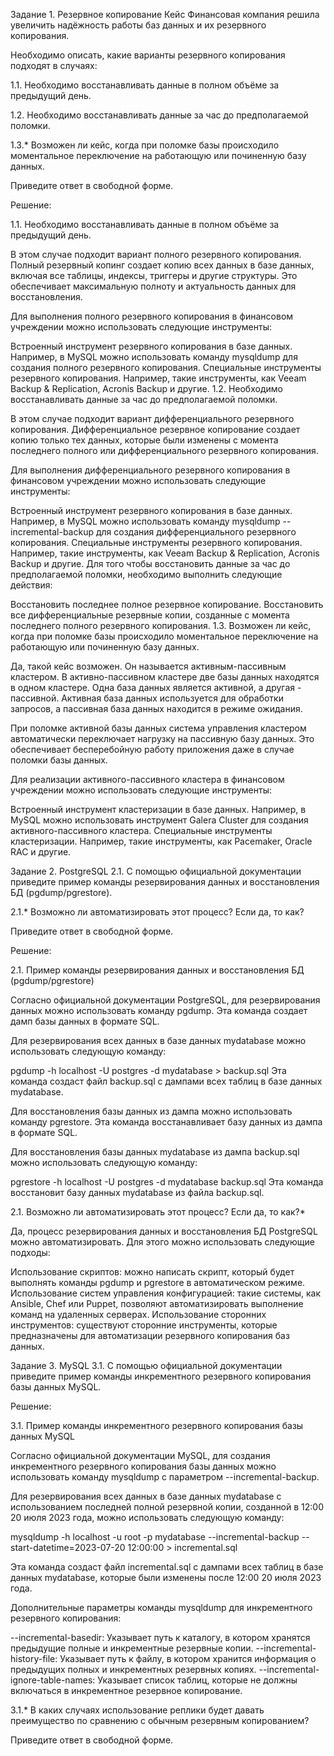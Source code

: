 Задание 1. Резервное копирование
Кейс
Финансовая компания решила увеличить надёжность работы баз данных и их резервного копирования.

Необходимо описать, какие варианты резервного копирования подходят в случаях:

1.1. Необходимо восстанавливать данные в полном объёме за предыдущий день.

1.2. Необходимо восстанавливать данные за час до предполагаемой поломки.

1.3.* Возможен ли кейс, когда при поломке базы происходило моментальное переключение на работающую или починенную базу данных.

Приведите ответ в свободной форме.



Решение:

1.1. Необходимо восстанавливать данные в полном объёме за предыдущий день.

В этом случае подходит вариант полного резервного копирования. Полный резервный копинг создает копию всех данных в базе данных, включая все таблицы, индексы, триггеры и другие структуры. Это обеспечивает максимальную полноту и актуальность данных для восстановления.

Для выполнения полного резервного копирования в финансовом учреждении можно использовать следующие инструменты:

Встроенный инструмент резервного копирования в базе данных. Например, в MySQL можно использовать команду mysqldump для создания полного резервного копирования.
Специальные инструменты резервного копирования. Например, такие инструменты, как Veeam Backup & Replication, Acronis Backup и другие.
1.2. Необходимо восстанавливать данные за час до предполагаемой поломки.

В этом случае подходит вариант дифференциального резервного копирования. Дифференциальное резервное копирование создает копию только тех данных, которые были изменены с момента последнего полного или дифференциального резервного копирования.

Для выполнения дифференциального резервного копирования в финансовом учреждении можно использовать следующие инструменты:

Встроенный инструмент резервного копирования в базе данных. Например, в MySQL можно использовать команду mysqldump --incremental-backup для создания дифференциального резервного копирования.
Специальные инструменты резервного копирования. Например, такие инструменты, как Veeam Backup & Replication, Acronis Backup и другие.
Для того чтобы восстановить данные за час до предполагаемой поломки, необходимо выполнить следующие действия:

Восстановить последнее полное резервное копирование.
Восстановить все дифференциальные резервные копии, созданные с момента последнего полного резервного копирования.
1.3. Возможен ли кейс, когда при поломке базы происходило моментальное переключение на работающую или починенную базу данных.

Да, такой кейс возможен. Он называется активным-пассивным кластером. В активно-пассивном кластере две базы данных находятся в одном кластере. Одна база данных является активной, а другая - пассивной. Активная база данных используется для обработки запросов, а пассивная база данных находится в режиме ожидания.

При поломке активной базы данных система управления кластером автоматически переключает нагрузку на пассивную базу данных. Это обеспечивает бесперебойную работу приложения даже в случае поломки базы данных.

Для реализации активного-пассивного кластера в финансовом учреждении можно использовать следующие инструменты:

Встроенный инструмент кластеризации в базе данных. Например, в MySQL можно использовать инструмент Galera Cluster для создания активного-пассивного кластера.
Специальные инструменты кластеризации. Например, такие инструменты, как Pacemaker, Oracle RAC и другие.



Задание 2. PostgreSQL
2.1. С помощью официальной документации приведите пример команды резервирования данных и восстановления БД (pgdump/pgrestore).

2.1.* Возможно ли автоматизировать этот процесс? Если да, то как?

Приведите ответ в свободной форме.


Решение:

2.1. Пример команды резервирования данных и восстановления БД (pgdump/pgrestore)

Согласно официальной документации PostgreSQL, для резервирования данных можно использовать команду pgdump. Эта команда создает дамп базы данных в формате SQL.

Для резервирования всех данных в базе данных mydatabase можно использовать следующую команду:

pgdump -h localhost -U postgres -d mydatabase > backup.sql
Эта команда создаст файл backup.sql с дампами всех таблиц в базе данных mydatabase.

Для восстановления базы данных из дампа можно использовать команду pgrestore. Эта команда восстанавливает базу данных из дампа в формате SQL.

Для восстановления базы данных mydatabase из дампа backup.sql можно использовать следующую команду:

pgrestore -h localhost -U postgres -d mydatabase backup.sql
Эта команда восстановит базу данных mydatabase из файла backup.sql.

2.1. Возможно ли автоматизировать этот процесс? Если да, то как?*

Да, процесс резервирования данных и восстановления БД PostgreSQL можно автоматизировать. Для этого можно использовать следующие подходы:

Использование скриптов: можно написать скрипт, который будет выполнять команды pgdump и pgrestore в автоматическом режиме.
Использование систем управления конфигурацией: такие системы, как Ansible, Chef или Puppet, позволяют автоматизировать выполнение команд на удаленных серверах.
Использование сторонних инструментов: существуют сторонние инструменты, которые предназначены для автоматизации резервного копирования баз данных.



Задание 3. MySQL
3.1. С помощью официальной документации приведите пример команды инкрементного резервного копирования базы данных MySQL.


Решение:


3.1. Пример команды инкрементного резервного копирования базы данных MySQL

Согласно официальной документации MySQL, для создания инкрементного резервного копирования базы данных можно использовать команду mysqldump с параметром --incremental-backup.

Для резервирования всех данных в базе данных mydatabase с использованием последней полной резервной копии, созданной в 12:00 20 июля 2023 года, можно использовать следующую команду:

mysqldump -h localhost -u root -p mydatabase --incremental-backup --start-datetime=2023-07-20 12:00:00 > incremental.sql

Эта команда создаст файл incremental.sql с дампами всех таблиц в базе данных mydatabase, которые были изменены после 12:00 20 июля 2023 года.

Дополнительные параметры команды mysqldump для инкрементного резервного копирования:

--incremental-basedir: Указывает путь к каталогу, в котором хранятся предыдущие полные и инкрементные резервные копии.
--incremental-history-file: Указывает путь к файлу, в котором хранится информация о предыдущих полных и инкрементных резервных копиях.
--incremental-ignore-table-names: Указывает список таблиц, которые не должны включаться в инкрементное резервное копирование.

3.1.* В каких случаях использование реплики будет давать преимущество по сравнению с обычным резервным копированием?

Приведите ответ в свободной форме.

